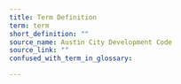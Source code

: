 ```yaml
---
title: Term Definition
term: term
short_definition: ""
source_name: Austin City Development Code
source_link: ""
confused_with_term_in_glossary:

---
```

